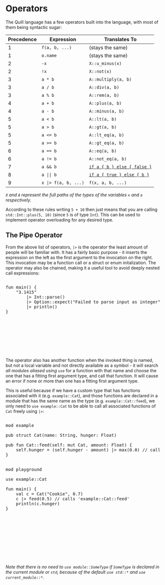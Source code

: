 
# Operators

The Quill language has a few operators built into the language, with most of them being syntactic sugar:

|Precedence|Expression|Translates To|
|-|-|-|
|1|`f(a, b, ...)`|(stays the same)|
|1|`o.name`|(stays the same)|
|2|`-x`|`X::u_minus(x)`|
|2|`!x`|`X::not(x)`|
|3|`a * b`|`A::multiply(a, b)`|
|3|`a / b`|`A::div(a, b)`|
|3|`a % b`|`A::rem(a, b)`|
|4|`a + b`|`A::plus(a, b)`|
|4|`a - b`|`A::minus(a, b)`|
|5|`a < b`|`A::lt(a, b)`|
|5|`a > b`|`A::gt(a, b)`|
|5|`a <= b`|`A::lt_eq(a, b)`|
|5|`a >= b`|`A::gt_eq(a, b)`|
|6|`a == b`|`A::eq(a, b)`|
|6|`a != b`|`A::not_eq(a, b)`|
|7|`a && b`|[`if a { b } else { false }`](control_flow.md)|
|8|`a \|\| b`|[`if a { true } else { b }`](control_flow.md)|
|9|`x \|> f(a, b, ...)`|`f(x, a, b, ...)`|

*`X` and `A` represent the full paths of the types of the variables `x` and `a` respectively.*

According to these rules writing `5 + 10` then just means that you are calling `std::Int::plus(5, 10)` (since `5` is of type `Int`). This can be used to implement operator overloading for any desired type.

## The Pipe Operator

From the above list of operators, `|>` is the operator the least amount of people will be familiar with. It has a fairly basic purpose - it inserts the expression on the left as the first argument to the invocation on the right.
This invocation may be a function call or a struct or enum initalization.
The operator may also be chained, making it a useful tool to avoid deeply nested call expressions:
<pre><div class="embedded-playground" style="height: 15rem">
fun main() {
    "3.1415"
        |> Int::parse()
        |> Option::expect("Failed to parse input as integer")
        |> println()
}
</div></pre>

The operator also has another function when the invoked thing is named, but not a local variable and not directly available as a symbol - it will search *all modules aliased using `use`* for a function with that name and choose the one that has a fitting first argument type, and call that function. It will cause an error if none or more than one has a fitting first argument type.

This is useful because if we have a custom type that has functions associated with it (e.g. `example::Cat`), and those functions are declared in a module that has the same name as the type (e.g. `example::Cat::feed`), we only need to `use example::Cat` to be able to call all associated functions of `Cat` freely using `|>`:
<pre><div class="embedded-playground" style="height: 29rem">
mod example

pub struct Cat(name: String, hunger: Float)

pub fun Cat::feed(self: mut Cat, amount: Float) {
    self.hunger = (self.hunger - amount) |> max(0.0) // calls 'std::Int::max'
}


mod playground

use example::Cat

fun main() {
    val c = Cat("Cookie", 0.7)
    c |> feed(0.5) // calls 'example::Cat::feed'
    println(c.hunger)
}
</div></pre>
*Note that there is no need to `use module::SomeType` if `SomeType` is declared in the current module or `std`, because of the default `use std::*` and `use current_module::*`.*